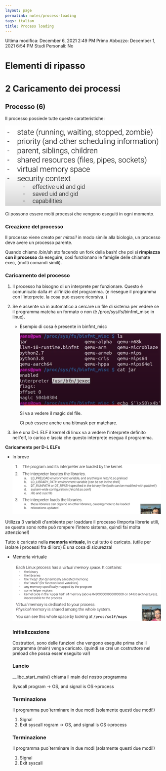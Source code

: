 ```yaml
---
layout: page
permalink: notes/process-loading
tags: italian
title: Process loading
---
```


Ultima modifica: December 6, 2021 2:49 PM
Primo Abbozzo: December 1, 2021 6:54 PM
Studi Personali: No

# Elementi di ripasso

# 2 Caricamento dei processi

## Processo (6)

Il processo possiede tutte queste caratteristiche:

<img src="/images/notes/image/universita/ex-notion/Process loading/Untitled.png" alt="image/universita/ex-notion/Process loading/Untitled">

Ci possono essere molti processi che vengono eseguiti in ogni momento.

### Creazione del processo

Il processo viene creato per *mitosi!* in modo simile alla biologia, un processo deve avere un processo parente.

Quando chiamo /bin/sh  sto facendo un fork della bash! che poi si **rimpiazza con il processo** da eseguire, così funzionano le famiglie delle chiamate exec, (molti comandi simili).

### Caricamento del processo

1. Il processo ha bisogno di un interprete per funzionare. Questo è comunicato dalla `#!` all'inizio del programma. (e riesegue il programma con l'interprete. la cosa può essere ricorsiva. )
2. Se è assente va in automatico a cercare un file di sistema per vedere se il programma matcha un formato o non (è /proc/sys/fs/binfmt_misc in linux).
    - Esempio di cosa è presente in binfmt_misc

        <img src="/images/notes/image/universita/ex-notion/Process loading/Untitled 1.png" alt="image/universita/ex-notion/Process loading/Untitled 1">

        Si va a vedere il magic del file.

        Ci può essere anche una bitmask per matchare.

3. Se è una D-L ELF il kernel di linux va a vedere l'interprete definito nell'elf, lo carica e lascia che questo interprete esegua il programma.

**Caricamento per D-L ELFs**

- In breve

    <img src="/images/notes/image/universita/ex-notion/Process loading/Untitled 2.png" alt="image/universita/ex-notion/Process loading/Untitled 2">


Utilizza 3 variabili d'ambiente per loaddare il processo (Importa librerie utili, se queste sono rotte può rompere l'intero sistema, quindi fai molta attenzione!)

Tutto è caricato nella **memoria virtuale**, in cui tutto è caricato. (utile per isolare i processi fra di loro) È una cosa di sicurezza!

- Memoria virtuale

    <img src="/images/notes/Process loading/Untitled 3.png" alt="Process loading/Untitled 3">

    ### Initializzazione

    Costruttori, sono delle funzioni che vengono eseguite prima che il programma (main) venga caricato. (quindi se crei un costruttore nel preload che possa esser eseguito va!)

    ### Lancio

    __libc_start_main() chiama il main del nostro programma

    Syscall program → OS, and signal is OS→process

    ### Terminazione

    Il programma puo`terminare in due modi (solamente questi due modi!)

    1. Signal
    2. Exit syscall
rogram → OS, and signal is OS→process

    ### Terminazione

    Il programma puo`terminare in due modi (solamente questi due modi!)

    1. Signal
    2. Exit syscall